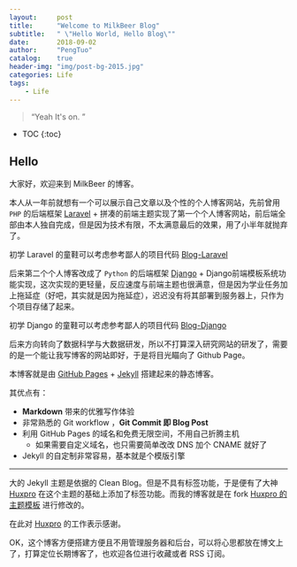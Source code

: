 ```yaml
---
layout:     post
title:      "Welcome to MilkBeer Blog"
subtitle:   " \"Hello World, Hello Blog\""
date:       2018-09-02
author:     "PengTuo"
catalog:    true
header-img: "img/post-bg-2015.jpg"
categories: Life
tags:
    - Life
---
```


> “Yeah It's on. ”

* TOC
{:toc}

## Hello

大家好，欢迎来到 MilkBeer 的博客。

本人从一年前就想有一个可以展示自己文章以及个性的个人博客网站，先前曾用 `PHP` 的后端框架 [Laravel](https://laravel.com) + 拼凑的前端主题实现了第一个个人博客网站，前后端全部由本人独自完成，但是因为技术有限，不太满意最后的效果，用了小半年就抛弃了。

初学 Laravel 的童鞋可以考虑参考鄙人的项目代码 [Blog-Laravel](https://github.com/pteric/Blog-Laravel)

后来第二个个人博客改成了 `Python` 的后端框架 [Django](https://www.djangoproject.com) + Django前端模板系统功能实现，这次实现的更轻量，反应速度与前端主题也很满意，但是因为学业任务加上拖延症（好吧，其实就是因为拖延症），迟迟没有将其部署到服务器上，只作为个项目存储了起来。

初学 Django 的童鞋可以考虑参考鄙人的项目代码 [Blog-Django](https://github.com/pteric/Blog-Django)

后来方向转向了数据科学与大数据研发，所以不打算深入研究网站的研发了，需要的是一个能让我写博客的网站即好，于是将目光瞄向了 Github Page。

本博客就是由 [GitHub Pages](https://pages.github.com/) + [Jekyll](http://jekyllrb.com/) 搭建起来的静态博客。

其优点有：

* **Markdown** 带来的优雅写作体验
* 非常熟悉的 Git workflow ，**Git Commit 即 Blog Post**
* 利用 GitHub Pages 的域名和免费无限空间，不用自己折腾主机
	* 如果需要自定义域名，也只需要简单改改 DNS 加个 CNAME 就好了
* Jekyll 的自定制非常容易，基本就是个模版引擎

---

大的 Jekyll 主题是依据的 Clean Blog。但是不具有标签功能，于是便有了大神 [Huxpro](https://github.com/Huxpro) 在这个主题的基础上添加了标签功能。而我的博客就是在 fork [Huxpro 的主题模板](https://github.com/Huxpro/huxblog-boilerplate) 进行修改的。

在此对 [Huxpro](https://github.com/Huxpro) 的工作表示感谢。

OK，这个博客方便搭建方便且不用管理服务器和后台，可以将心思都放在博文上了，打算定位长期博客了，也欢迎各位进行收藏或者 RSS 订阅。
